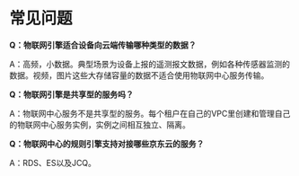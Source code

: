 # 常见问题

**Q：物联网引擎适合设备向云端传输哪种类型的数据？**

A：高频，小数据。典型场景为设备上报的遥测报文数据，例如各种传感器监测的数据。视频，图片这些大存储容量的数据不适合使用物联网中心服务传输。

**Q：物联网引擎是共享型的服务吗？**

A：物联网中心服务不是共享型的服务。每个租户在自己的VPC里创建和管理自己的物联网中心服务实例，实例之间相互独立、隔离。

**Q：物联网中心的规则引擎支持对接哪些京东云的服务？**

A：RDS、ES以及JCQ。


